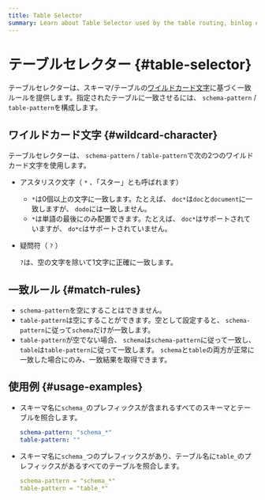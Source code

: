 ```yaml
---
title: Table Selector
summary: Learn about Table Selector used by the table routing, binlog event filtering, and column mapping rule of Data Migration.
---
```


# テーブルセレクター {#table-selector}

テーブルセレクターは、スキーマ/テーブルの[ワイルドカード文字](https://en.wikipedia.org/wiki/Wildcard_character)に基づく一致ルールを提供します。指定されたテーブルに一致させるには、 `schema-pattern` / `table-pattern`を構成します。

## ワイルドカード文字 {#wildcard-character}

テーブルセレクターは、 `schema-pattern` / `table-pattern`で次の2つのワイルドカード文字を使用します。

-   アスタリスク文字（ `*` 、「スター」とも呼ばれます）

    -   `*`は0個以上の文字に一致します。たとえば、 `doc*`は`doc`と`document`に一致しますが、 `dodo`には一致しません。
    -   `*`は単語の最後にのみ配置できます。たとえば、 `doc*`はサポートされていますが、 `do*c`はサポートされていません。

-   疑問符（ `?` ）

    `?`は、空の文字を除いて1文字に正確に一致します。

## 一致ルール {#match-rules}

-   `schema-pattern`を空にすることはできません。
-   `table-pattern`は空にすることができます。空として設定すると、 `schema-pattern`に従って`schema`だけが一致します。
-   `table-pattern`が空でない場合、 `schema`は`schema-pattern`に従って一致し、 `table`は`table-pattern`に従って一致します。 `schema`と`table`の両方が正常に一致した場合にのみ、一致結果を取得できます。

## 使用例 {#usage-examples}

-   スキーマ名に`schema_`のプレフィックスが含まれるすべてのスキーマとテーブルを照合します。

    ```yaml
    schema-pattern: "schema_*"
    table-pattern: ""
    ```

-   スキーマ名に`schema_`つのプレフィックスがあり、テーブル名に`table_`のプレフィックスがあるすべてのテーブルを照合します。

    ```yaml
    schema-pattern = "schema_*"
    table-pattern = "table_*"
    ```

